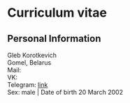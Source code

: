 # Curriculum vitae
## Personal Information
Gleb Korotkevich</br>
Gomel, Belarus</br>
Mail:</br>
VK:</br>
Telegram: [link](https://t.me/glebka232)</br>
Sex: male | Date of birth 20 March 2002</br>
